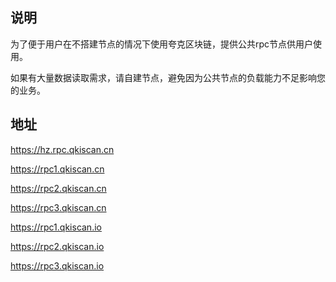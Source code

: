 ## 说明
为了便于用户在不搭建节点的情况下使用夸克区块链，提供公共rpc节点供用户使用。

如果有大量数据读取需求，请自建节点，避免因为公共节点的负载能力不足影响您的业务。

## 地址

https://hz.rpc.qkiscan.cn

https://rpc1.qkiscan.cn

https://rpc2.qkiscan.cn

https://rpc3.qkiscan.cn

https://rpc1.qkiscan.io

https://rpc2.qkiscan.io

https://rpc3.qkiscan.io